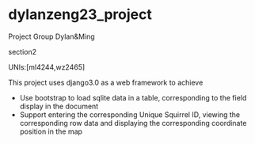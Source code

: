 # dylanzeng23_project

Project Group Dylan&Ming

section2

UNIs:[ml4244,wz2465]

This project uses django3.0 as a web framework to achieve

- Use bootstrap to load sqlite data in a table, corresponding to the field display in the document
- Support entering the corresponding Unique Squirrel ID, viewing the corresponding row data and displaying the corresponding coordinate position in the map
